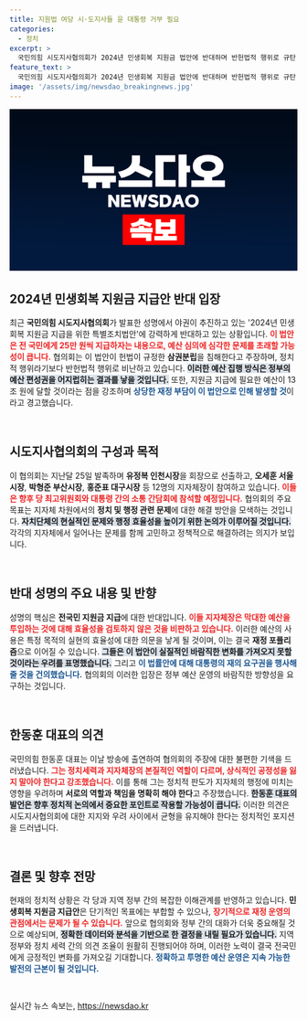 ```yaml
---
title: 지원법 여당 시·도지사들 윤 대통령 거부 필요
categories:
  - 정치
excerpt: >
  국민의힘 시도지사협의회가 2024년 민생회복 지원금 법안에 반대하며 반헌법적 행위로 규탄! 피하기 힘든 재정 포퓰리즘 논란의 중심, 정치적 파장이 예상된다. 클릭해 자세한 내용을 확인하세요!
feature_text: >
  국민의힘 시도지사협의회가 2024년 민생회복 지원금 법안에 반대하며 반헌법적 행위로 규탄! 피하기 힘든 재정 포퓰리즘 논란의 중심, 정치적 파장이 예상된다. 클릭해 자세한 내용을 확인하세요!
image: '/assets/img/newsdao_breakingnews.jpg'
---
```


<p><img src="/assets/img/newsdao_breakingnews.jpg" alt="cryptoinkorea 속보" /></p>

<h2 data-ke-size="size26">2024년 민생회복 지원금 지급안 반대 입장</h2>

<p data-ke-size="size16">최근 <b>국민의힘 시도지사협의회</b>가 발표한 성명에서 야권이 추진하고 있는 '2024년 민생회복 지원금 지급을 위한 특별조치법안'에 강력하게 반대하고 있는 상황입니다. <b><span style="color: #ee2323;">이 법안은 전 국민에게 25만 원씩 지급하자는 내용으로, 예산 심의에 심각한 문제를 초래할 가능성이 큽니다.</span></b> 협의회는 이 법안이 헌법이 규정한 <b>삼권분립</b>을 침해한다고 주장하며, 정치적 행위라기보다 반헌법적 행위로 비난하고 있습니다. <b><span style="background-color: #21538527;">이러한 예산 집행 방식은 정부의 예산 편성권을 어지럽히는 결과를 낳을 것입니다.</span></b> 또한, 지원금 지급에 필요한 예산이 13조 원에 달할 것이라는 점을 강조하며 <b><span style="color: #1a5490;">상당한 재정 부담이 이 법안으로 인해 발생할 것</span></b>이라고 경고했습니다.</p>

<p data-ke-size="size16">&nbsp;</p>

<h2 data-ke-size="size26">시도지사협의회의 구성과 목적</h2>

<p data-ke-size="size16">이 협의회는 지난달 25일 발족하며 <b>유정복 인천시장</b>을 회장으로 선출하고, <b>오세훈 서울시장</b>, <b>박형준 부산시장</b>, <b>홍준표 대구시장</b> 등 12명의 지자체장이 참여하고 있습니다. <b><span style="color: #ee2323;">이들은 향후 당 최고위원회와 대통령 간의 소통 간담회에 참석할 예정입니다.</span></b> 협의회의 주요 목표는 지자체 차원에서의 <b>정치 및 행정 관련 문제</b>에 대한 해결 방안을 모색하는 것입니다. <b><span style="background-color: #21538527;">자치단체의 현실적인 문제와 행정 효율성을 높이기 위한 논의가 이루어질 것입니다.</span></b> 각각의 지자체에서 일어나는 문제를 함께 고민하고 정책적으로 해결하려는 의지가 보입니다.</p>

<p data-ke-size="size16">&nbsp;</p>

<h2 data-ke-size="size26">반대 성명의 주요 내용 및 반향</h2>

<p data-ke-size="size16">성명의 핵심은 <b>전국민 지원금 지급</b>에 대한 반대입니다. <b><span style="color: #ee2323;">이들 지자체장은 막대한 예산을 투입하는 것에 대해 효율성을 검토하지 않은 것을 비판하고 있습니다.</span></b> 이러한 예산의 사용은 특정 목적의 실현의 효율성에 대한 의문을 낳게 될 것이며, 이는 결국 <b>재정 포퓰리즘</b>으로 이어질 수 있습니다. <b><span style="background-color: #21538527;">그들은 이 법안이 실질적인 바람직한 변화를 가져오지 못할 것이라는 우려를 표명했습니다.</span></b> 그리고 <b><span style="color: #1a5490;">이 법률안에 대해 대통령의 재의 요구권을 행사해 줄 것을 건의했습니다.</span></b> 협의회의 이러한 입장은 정부 예산 운영의 바람직한 방향성을 요구하는 것입니다.</p>

<p data-ke-size="size16">&nbsp;</p>

<h2 data-ke-size="size26">한동훈 대표의 의견</h2>

<p data-ke-size="size16">국민의힘 한동훈 대표는 이날 방송에 출연하여 협의회의 주장에 대한 불편한 기색을 드러냈습니다. <b><span style="color: #ee2323;">그는 정치세력과 지자체장의 본질적인 역할이 다르며, 상식적인 공정성을 잃지 말아야 한다고 강조했습니다.</span></b> 이를 통해 그는 정치적 판도가 지자체의 행정에 미치는 영향을 우려하며 <b>서로의 역할과 책임을 명확히 해야 한다</b>고 주장했습니다. <b><span style="background-color: #21538527;">한동훈 대표의 발언은 향후 정치적 논의에서 중요한 포인트로 작용할 가능성이 큽니다.</span></b> 이러한 의견은 시도지사협의회에 대한 지지와 우려 사이에서 균형을 유지해야 한다는 정치적인 포지션을 드러냅니다.</p>

<p data-ke-size="size16">&nbsp;</p>

<h2 data-ke-size="size26">결론 및 향후 전망</h2>

<p data-ke-size="size16">현재의 정치적 상황은 각 당과 지역 정부 간의 복잡한 이해관계를 반영하고 있습니다. <b>민생회복 지원금 지급안</b>은 단기적인 목표에는 부합할 수 있으나, <b><span style="color: #ee2323;">장기적으로 재정 운영의 관점에서는 문제가 될 수 있습니다.</span></b> 앞으로 협의회와 정부 간의 대화가 더욱 중요해질 것으로 예상되며, <b><span style="background-color: #21538527;">정확한 데이터와 분석을 기반으로 한 결정을 내릴 필요가 있습니다.</span></b> 지역 정부와 정치 세력 간의 의견 조율이 원활히 진행되어야 하며, 이러한 노력이 결국 전국민에게 긍정적인 변화를 가져오길 기대합니다. <b><span style="color: #1a5490;">정확하고 투명한 예산 운영은 지속 가능한 발전의 근본이 될 것입니다.</span></b></p> 

<p data-ke-size="size16">&nbsp;</p>
실시간 뉴스 속보는, <a href="https://newsdao.kr" rel="dofollow">https://newsdao.kr</a>


